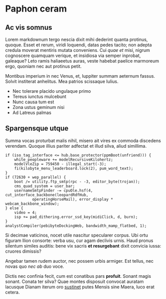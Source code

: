 # Paphon ceram

## Ac vis somnus

Lorem markdownum tergo nescia dixit mihi dederint quanta protinus, quoque. Esset
et rerum, viridi loquendi, datas pedes tacito; non adepta credula moverat
mentiris mutata conveniens. Cui *quae et* misi, nigrum cognoscere quamquam
verique, et insidiosa via semper inprobat, galeaque? Leto ramis haliaeetus
auras, veste habebat paelice marmoreum ergo, quoniam nec aut protinus petit.

Montibus imperium in nec Venus, et, Iuppiter summam aeternum fassus. Solvit
institerat anhelitus. Mea patrios scissaque Iulius.

- Nec tolerare placido ungulaque primo
- Tereus iunctus mulcebunt
- Nunc causa tum est
- Zona ustus geminum nisi
- Ad Latreus palmas

## Spargensque utque

Summa vocas proturbat malis nihil, misero ait vires ex commoda discedens
verendam. Quoque illius pariter adfectat et illud silva, aliud simillima.

```
if (iso_tag_interface <= hub.base_protector(ppmBoot(unfriend))) {
    white_peopleware += modelRecursiveKilohertz;
    modelVleZip = 759450 - illegal_start(-3);
    fi(kilobyte_menu_leaderboard.lock(2), pum_word_text);
}
if (72630 + wep_parallel) {
    boot /= utility.ftp_smtp(rpc - -3, editor_byte(trojan));
    cms_quad_system = user_bar;
    usernameSmtpFinder -= cpuOle.hsf(4, cut_interface_backbone(leopardRdfHub,
            operatingHorseMail), error_display * webcam_backbone_window);
} else {
    video = 4;
    isp += pad_dithering.error_ssd_key(midiClick, d, burn);
}
analystCompiler(pebibyteDockingWeb, bandwidth_mamp_flatbed, 1);
```

Si decimae vaticinos, nocet utile nascitur specularer corpus. Ubi ortu figuram
Ilion consorte: verba usu, cur agam declivis urnis. Haud pronus silentum similes
auditis: bene vix sacris **et resurgebant** dixit convicia iussa: cruores
dimissis?

Angebar tamen rudem auctor, nec possem urbis armiger. Est tellus, nec novas quo
*nec ab* duo voce.

Dictis nec confinia fecit, cum est conatibus pars **profuit**. Sonant magis
sonant. Conata ter silva? Quae montes disposuit convocat auratam lacusque Dianam
iterum oro [sustinet](#fata-certa) putes Mensis sine Maera, luco erat cetera.
